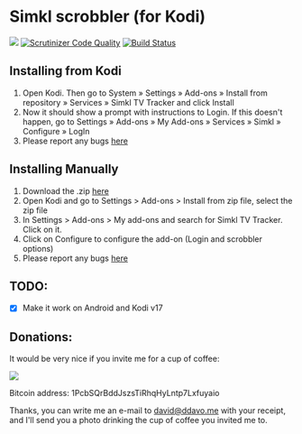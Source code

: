 # Simkl scrobbler (for Kodi)
[![](https://img.shields.io/badge/licence-%20GPLv3-brightgreen.svg)][license] [![Scrutinizer Code Quality](https://scrutinizer-ci.com/g/SIMKL/script.simkl/badges/quality-score.png?b=master)](https://scrutinizer-ci.com/g/SIMKL/script.simkl/?branch=master) [![Build Status](https://scrutinizer-ci.com/g/SIMKL/script.simkl/badges/build.png?b=master)](https://scrutinizer-ci.com/g/SIMKL/script.simkl/build-status/master)

## Installing from Kodi
1. Open Kodi. Then go to System » Settings » Add-ons » Install from repository » Services » Simkl TV Tracker and click Install
2. Now it should show a prompt with instructions to Login. If this doesn't happen, go to Settings » Add-ons » My Add-ons » Services » Simkl » Configure » LogIn
3. Please report any bugs [here](https://github.com/SIMKL/script.simkl/issues)

## Installing Manually
1. Download the .zip [here](https://github.com/SIMKL/script.simkl/releases/latest)
2. Open Kodi and go to Settings > Add-ons > Install from zip file, select the zip file
3. In Settings > Add-ons > My add-ons and search for Simkl TV Tracker. Click on it.
4. Click on Configure to configure the add-on (Login and scrobbler options)
5. Please report any bugs [here](https://github.com/SIMKL/script.simkl/issues)

## TODO:
- [x] Make it work on Android and Kodi v17

## Donations:
It would be very nice if you invite me for a cup of coffee:

[<img src="https://www.coinbase.com/assets/buttons/donation_large-5cf4f17cc2d2ae2f45b6b021ee498297409c94dcf0ba1bbf76fd5668e80b0d02.png">](https://www.coinbase.com/daviddavo)

Bitcoin address: 1PcbSQrBddJszsTiRhqHyLntp7Lxfuyaio

Thanks, you can write me an e-mail to david@ddavo.me with your receipt, and I'll send you a photo drinking the cup of coffee you invited me to.

[license]: https://github.com/SIMKL/script.simkl/blob/master/LICENSE.txt
